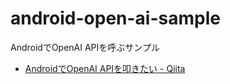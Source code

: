 # android-open-ai-sample
AndroidでOpenAI APIを呼ぶサンプル

- [AndroidでOpenAI APIを叩きたい - Qiita](https://qiita.com/a7ther/items/33ae72e953d5322e8564)
